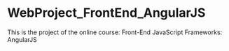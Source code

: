 # WebProject_FrontEnd_AngularJS
This is the project of the online course: Front-End JavaScript Frameworks: AngularJS
